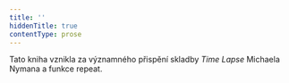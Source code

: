 ```yaml
---
title: ''
hiddenTitle: true
contentType: prose
---
```


<section>

Tato kniha vznikla za významného přispění skladby _Time Lapse_ Michaela Nymana a funkce repeat.

</section>
